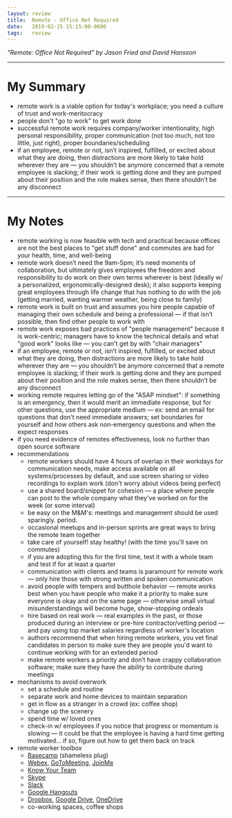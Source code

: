 ```yaml
---
layout: review
title:  Remote - Office Not Required
date:   2019-02-15 15:15:00-0600
tags:   review
---
```


_"Remote: Office Not Required" by Jason Fried and David Hansson_

---

# My Summary

- remote work is a viable option for today's workplace; you need a culture of trust and work-meritocracy
- people don't "go to work" to get work done
- successful remote work requires company/worker intentionality, high personal responsibility, proper communication (not too much, not too little, just right), proper boundaries/scheduling
- if an employee, remote or not, isn’t inspired, fulfilled, or excited about what they are doing, then distractions are more likely to take hold wherever they are — you shouldn’t be anymore concerned that a remote employee is slacking; if their work is getting done and they are pumped about their position and the role makes sense, then there shouldn’t be any disconnect

---

# My Notes

- remote working is now feasible with tech and practical because offices are not the best places to "get stuff done" and commutes are bad for your health, time, and well-being
- remote work doesn’t need the 9am-5pm; it’s need moments of collaboration, but ultimately gives employees the freedom and responsibility to do work on their own terms wherever is best (ideally w/ a personalized, ergonomically-designed desk); it also supports keeping great employees through life change that has nothing to do with the job (getting married, wanting warmer weather, being close to family)
- remote work is built on trust and assumes you hire people capable of managing their own schedule and being a professional — if that isn’t possible, then find other people to work with
- remote work exposes bad practices of "people management" because it is work-centric; managers have to know the technical details and what "good work" looks like — you can't get by with "chair managers"
- if an employee, remote or not, isn’t inspired, fulfilled, or excited about what they are doing, then distractions are more likely to take hold wherever they are — you shouldn’t be anymore concerned that a remote employee is slacking; if their work is getting done and they are pumped about their position and the role makes sense, then there shouldn’t be any disconnect
- working remote requires letting go of the "ASAP mindset": if something is an emergency, then it would merit an immediate response, but for other questions, use the appropriate medium — ex: send an email for questions that don't need immediate answers; set boundaries for yourself and how others ask non-emergency questions and when the expect responses
- if you need evidence of remotes effectiveness, look no further than open source software
- recommendations
    - remote workers should have 4 hours of overlap in their workdays for communication needs, make access available on all systems/processes by default, and use screen sharing or video recordings to explain work (don't worry about videos being perfect)
    - use a shared board/snippet for cohesion — a place where people can post to the whole company what they've worked on for the week (or some interval)
    - be easy on the M&M's: meetings and management should be used sparingly. period.
    - occasional meetups and in-person sprints are great ways to bring the remote team together
    - take care of yourself! stay healthy! (with the time you'll save on commutes)
    - if you are adopting this for the first time, test it with a whole team and test if for at least a quarter
    - communication with clients and teams is paramount for remote work — only hire those with strong written and spoken communication
    - avoid people with tempers and butthole behavior — remote works best when you have people who make it a priority to make sure everyone is okay and on the same page — otherwise small virtual misunderstandings will become huge, show-stopping ordeals
    - hire based on real work — real examples in the past, or those produced during an interview or pre-hire contractor/vetting period — and pay using top market salaries regardless of worker's location
    - authors recommend that when hiring remote workers, you vet final candidates in person to make sure they are people you'd want to continue working with for an extended period
    - make remote workers a priority and don’t have crappy collaboration software; make sure they have the ability to contribute during meetings
- mechanisms to avoid overwork
    - set a schedule and routine
    - separate work and home devices to maintain separation
    - get in flow as a stranger in a crowd (ex: coffee shop)
    - change up the scenery
    - spend time w/ loved ones
    - check-in w/ employees if you notice that progress or momentum is slowing — it could be that the employee is having a hard time getting motivated... if so, figure out how to get them back on track
- remote worker toolbox
    - [Basecamp](https://basecamp.com) (shameless plug)
    - [Webex](https://www.webex.com), [GoToMeeting](https://www.gotomeeting.com), [JoinMe](https://www.join.me)
    - [Know Your Team](https://knowyourteam.com)
    - [Skype](https://www.skype.com/en/)
    - [Slack](https://slack.com)
    - [Google Hangouts](https://hangouts.google.com)
    - [Dropbox](https://www.dropbox.com/), [Google Drive](https://www.google.com/drive/), [OneDrive](https://onedrive.live.com/about/en-us/)
    - co-working spaces, coffee shops
